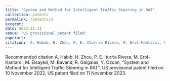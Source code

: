 ```yaml
---
title: "System and Method for Intelligent Traffic Steering in RAT"
collection: patents
permalink: /patents/3
excerpt: ''
date: 2023-11-11
venue: 'US provisional patent filed'
paperurl: ''
citation: 'A. Habib, H. Zhou, P. E. Iturria Rivera, M. Erol-Kantarci, M. Elsayed, M. Bavand, R. Gaigalas, Y. Ozcan, “System and Method for Intelligent Traffic Steering in RAT”, US provisional patent filed on 10 November 2022, US patent filed on 11 November 2023.'
---
```


Recommended citation:A. Habib, H. Zhou, P. E. Iturria Rivera, M. Erol-Kantarci, M. Elsayed, M. Bavand, R. Gaigalas, Y. Ozcan, “System and Method for Intelligent Traffic Steering in RAT”, US provisional patent filed on 10 November 2022, US patent filed on 11 November 2023.